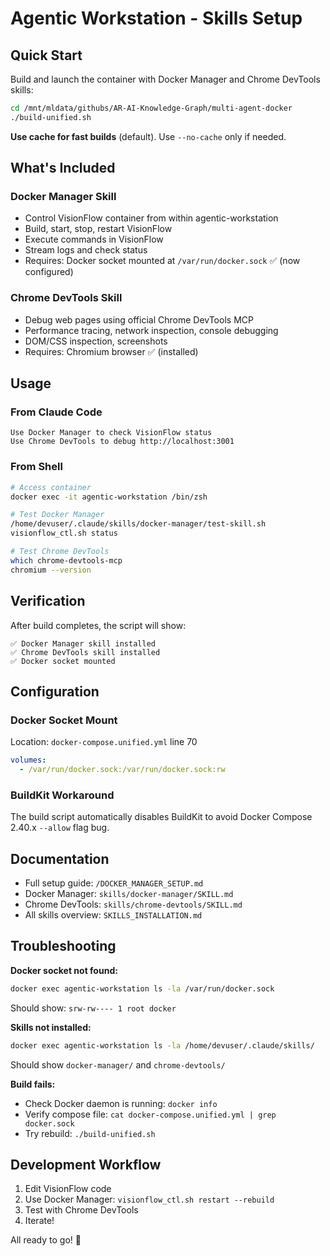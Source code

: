 # Agentic Workstation - Skills Setup

## Quick Start

Build and launch the container with Docker Manager and Chrome DevTools skills:

```bash
cd /mnt/mldata/githubs/AR-AI-Knowledge-Graph/multi-agent-docker
./build-unified.sh
```

**Use cache for fast builds** (default). Use `--no-cache` only if needed.

## What's Included

### Docker Manager Skill
- Control VisionFlow container from within agentic-workstation
- Build, start, stop, restart VisionFlow
- Execute commands in VisionFlow
- Stream logs and check status
- Requires: Docker socket mounted at `/var/run/docker.sock` ✅ (now configured)

### Chrome DevTools Skill
- Debug web pages using official Chrome DevTools MCP
- Performance tracing, network inspection, console debugging
- DOM/CSS inspection, screenshots
- Requires: Chromium browser ✅ (installed)

## Usage

### From Claude Code

```
Use Docker Manager to check VisionFlow status
Use Chrome DevTools to debug http://localhost:3001
```

### From Shell

```bash
# Access container
docker exec -it agentic-workstation /bin/zsh

# Test Docker Manager
/home/devuser/.claude/skills/docker-manager/test-skill.sh
visionflow_ctl.sh status

# Test Chrome DevTools
which chrome-devtools-mcp
chromium --version
```

## Verification

After build completes, the script will show:

```
✅ Docker Manager skill installed
✅ Chrome DevTools skill installed
✅ Docker socket mounted
```

## Configuration

### Docker Socket Mount
Location: `docker-compose.unified.yml` line 70
```yaml
volumes:
  - /var/run/docker.sock:/var/run/docker.sock:rw
```

### BuildKit Workaround
The build script automatically disables BuildKit to avoid Docker Compose 2.40.x `--allow` flag bug.

## Documentation

- Full setup guide: `/DOCKER_MANAGER_SETUP.md`
- Docker Manager: `skills/docker-manager/SKILL.md`
- Chrome DevTools: `skills/chrome-devtools/SKILL.md`
- All skills overview: `SKILLS_INSTALLATION.md`

## Troubleshooting

**Docker socket not found:**
```bash
docker exec agentic-workstation ls -la /var/run/docker.sock
```
Should show: `srw-rw---- 1 root docker`

**Skills not installed:**
```bash
docker exec agentic-workstation ls -la /home/devuser/.claude/skills/
```
Should show `docker-manager/` and `chrome-devtools/`

**Build fails:**
- Check Docker daemon is running: `docker info`
- Verify compose file: `cat docker-compose.unified.yml | grep docker.sock`
- Try rebuild: `./build-unified.sh`

## Development Workflow

1. Edit VisionFlow code
2. Use Docker Manager: `visionflow_ctl.sh restart --rebuild`
3. Test with Chrome DevTools
4. Iterate!

All ready to go! 🚀
